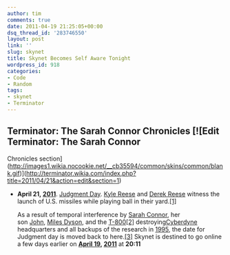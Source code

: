 ```yaml
---
author: tim
comments: true
date: 2011-04-19 21:25:05+00:00
dsq_thread_id: '283746550'
layout: post
link: ''
slug: skynet
title: Skynet Becomes Self Aware Tonight
wordpress_id: 918
categories:
- Code
- Random
tags:
- skynet
- Terminator
---
```


## Terminator: The Sarah Connor Chronicles [![Edit Terminator: The Sarah Connor
Chronicles section](http://images1.wikia.nocookie.net/__cb35594/common/skins/common/blank.gif)](http://terminator.wikia.com/index.php?title=2011/04/21&action=edit&section=1)

  * **April 21, [2011](http://terminator.wikia.com/wiki/2011 "2011" )**. [Judgment Day](http://terminator.wikia.com/wiki/Judgment_Day "Judgment Day" ). [Kyle Reese](http://terminator.wikia.com/wiki/Kyle_Reese "Kyle Reese" ) and [Derek Reese](http://terminator.wikia.com/wiki/Derek_Reese "Derek Reese" ) witness the launch of U.S. missiles while playing ball in their yard.[[1]](http://terminator.wikia.com/wiki/2011/04/21#cite_note-0)

    As a result of temporal interference by [Sarah Connor](http://terminator.wikia.com/wiki/Sarah_Connor "Sarah Connor" ), her son [John](http://terminator.wikia.com/wiki/John_Connor "John Connor" ), [Miles Dyson](http://terminator.wikia.com/wiki/Miles_Dyson "Miles Dyson" ), and the [T-800](http://terminator.wikia.com/wiki/T-800_%28Terminator_2%29 "T-800 \(Terminator 2\)" )[[2]](http://terminator.wikia.com/wiki/2011/04/21#cite_note-1) destroying[Cyberdyne](http://terminator.wikia.com/wiki/Cyberdyne "Cyberdyne" ) headquarters and all backups of the research in [1995](http://terminator.wikia.com/wiki/1995 "1995" ), the date for Judgment day is moved back to here.[[3]](http://terminator.wikia.com/wiki/2011/04/21#cite_note-2) Skynet is destined to go online a few days earlier on **[April 19](http://terminator.wikia.com/wiki/2011/04/19 "2011/04/19" ), [2011](http://terminator.wikia.com/wiki/2011 "2011" )** at **20:11**